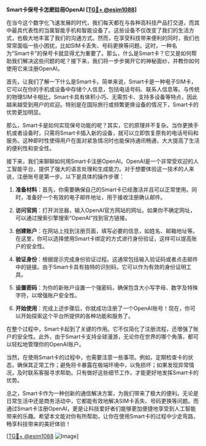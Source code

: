**Smart卡保号卡怎麽註冊OpenAI [[TG💪+ @esim1088](https://t.me/s/esim1088)]**

在当今这个数字化飞速发展的时代，我们每天都在与各种高科技产品打交道，而其中最具代表性的当属智能手机和智能设备了。这些设备不仅改变了我们的生活方式，也极大地丰富了我们的沟通方式。然而，在享受科技带来便利的同时，我们也常常面临一些小困扰，比如SIM卡丢失、号码更换等问题。这时，一种名为“Smart卡”的保号卡就显得尤为重要了。那么，什么是Smart卡？它又是如何帮助我们解决这些问题的呢？接下来，我们将一步步揭开它的神秘面纱，并教你如何使用它来注册OpenAI。

首先，让我们了解一下什么是Smart卡。简单来说，Smart卡是一种电子SIM卡，它可以在你的手机或设备中存储个人信息，包括电话号码、联系人信息等。与传统的物理SIM卡相比，Smart卡具有体积小巧、无需剪卡、支持多设备等特点，因此越来越受到用户的欢迎。特别是在国际旅行或频繁更换设备的情况下，Smart卡的优势更加明显。

那么，Smart卡是如何实现保号功能的呢？其实，它的原理并不复杂。当你更换手机或者设备时，只需将Smart卡插入新的设备，就可以立即恢复原有的电话号码和服务。这种即时性使得用户在面对紧急情况时也能保持通讯畅通，大大提高了生活的便利性和安全性。

接下来，我们来聊聊如何用Smart卡注册OpenAI。OpenAI是一个非常受欢迎的人工智能平台，提供了强大的语言处理和生成能力。对于想要体验这一技术的人来说，注册账号是第一步。以下是具体的操作步骤：

1. **准备材料**：首先，你需要确保自己的Smart卡已经激活并且可以正常使用。同时，准备好一个有效的电子邮件地址，用于接收注册确认邮件。

2. **访问官网**：打开浏览器，输入OpenAI官方网站的网址。如果你不确定网址，可以通过搜索引擎搜索“OpenAI”找到官方链接。

3. **创建账户**：在网站上找到注册页面，填写必要的信息，如姓名、邮箱地址等。在这里，你可以选择使用Smart卡绑定的方式进行身份验证，这样可以提高账户的安全性。

4. **验证身份**：根据提示完成身份验证过程。这通常包括输入验证码或者点击邮件中的链接。由于Smart卡具有独特的识别码，它可以作为有效的身份证明工具。

5. **设置密码**：为你的新账户设置一个强密码，确保包含大小写字母、数字及特殊字符，以增强账户安全性。

6. **开始使用**：完成上述步骤后，你就成功注册了一个OpenAI账号！现在，你可以开始探索这个平台所提供的各种功能和服务了。

在整个过程中，Smart卡起到了关键的作用。它不仅简化了注册流程，还增强了账户的安全性。此外，由于Smart卡支持全球漫游，无论你在世界的哪个角落，都可以轻松地管理你的OpenAI账户。

当然，在使用Smart卡的过程中，也需要注意一些事项。例如，定期检查卡的状态，确保其正常工作；避免将卡暴露在极端环境中，以免损坏；如果发现异常情况，及时联系客服寻求帮助。只有做好这些细节工作，才能更好地发挥Smart卡的优势。

总之，Smart卡作为一种创新的通信解决方案，为我们带来了极大的便利。无论是日常生活中还是商务活动中，它都能有效地解决SIM卡丢失、号码更换等问题。而通过Smart卡注册OpenAI，更是让科技爱好者们能够更加便捷地享受到人工智能带来的乐趣。希望本文能对你有所帮助，让你在使用Smart卡的过程中少走弯路，畅享科技带来的美好体验！

[[TG💪+ @esim1088](https://t.me/s/esim1088) ![Image](https://i.postimg.cc/4NQfJmqS/Snipaste-2025-05-13-00-14-12.png)]